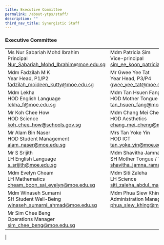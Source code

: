 ```yaml
---
title: Executive Committee
permalink: /about-ytps/staff/
description: ""
third_nav_title: Synergistic Staff
---
```

### Executive Committee

|  |  |  |
|---|---|---|
| Ms Nur Sabariah Mohd Ibrahim<br> Principal <br>[Nur_Sabariah_Mohd_Ibrahim@moe.edu.sg](mailto:Nur_Sabariah_Mohd_Ibrahim@moe.edu.sg) | Mdm Patricia Sim <br>Vice-principal<br> [sim_ee_koon_patricia@moe.edu.sg](mailto:sim_ee_koon_patricia@moe.edu.sg) | Mdm Pauline Toh<br>Vice-principal<br> [toh_guat_hwa_pauline@moe.edu.sg](mailto:toh_guat_hwa_pauline@moe.edu.sg) |
| Mdm Fadzilah M K<br>Year Head, P1/P2  <br>[fadzilah_moideen_kutty@moe.edu.sg](mailto:fadzilah_moideen_kutty@moe.edu.sg) | Mr Gwee Yee Tat <br>Year Head, P3/P4 <br>[gwee_yee_tat@moe.edu.sg](mailto:gwee_yee_tat@moe.edu.sg) | Mr Mohd Helmi<br>Year Head, P5/P6 <br>[mohd_helmi@moe.edu.sg](mailto:mohd_helmi@moe.edu.sg) |
| Mdm Lekha<br> HOD English Language<br> [lekha_f@moe.edu.sg](mailto:lekha_f@moe.edu.sg) | Mdm Tan Hsuen Fang<br>HOD Mother Tongue <br>[tan_hsuen_fang@moe.edu.sg](mailto:tan_hsuen_fang@moe.edu.sg) | Mdm Miriam Khan<br> HOD Mathematics<br> [khan_miriam_rehana@moe.edu.sg](mailto:khan_miriam_rehana@moe.edu.sg) |
| Mr Koh Chee How <br>HOD Science<br> [koh_chee_how@schools.gov.sg](mailto:koh_chee_how@schools.gov.sg) | Mdm Chang Mei Cheng <br>HOD Aesthetics<br> [chang_mei_cheng@moe.edu.sg](mailto:chang_mei_cheng@moe.edu.sg) | Mr Sairamprabhu <br>HOD CCE<br> [sairamprabhu_balasubramani@moe.edu.sg](mailto:sairamprabhu_balasubramani@moe.edu.sg) |
| Mr Alam Bin Naser<br> HOD Student Management <br>[alam_naser@moe.edu.sg](mailto:alam_naser@moe.edu.sg) | Mrs Tan Yoke Yin <br>HOD ICT <br>[tan_yoke_yin@moe.edu.sg](mailto:tan_yoke_yin@moe.edu.sg) | Ms Ng Yaw Ling<br>School Staff Developer<br> [ng_yaw_ling@moe.edu.sg](mailto:ng_yaw_ling@moe.edu.sg) |
| Mr S Srijith <br>LH English Language <br>[s_srijith@moe.edu.sg](mailto:s_srijith@moe.edu.sg) | Mdm Shavitha Jamna Ramakrishnan<br> SH Mother Tongue / TL <br>[shavitha_jamna_ramakrishnan@moe.edu.sg](mailto:shavitha_jamna_ramakrishnan@moe.edu.sg) | Mr Mohammad Najeeb<br> SH Mother Tongue / ML<br> [mohamad_najeeb_abdul_majid@moe.edu.sg](mailto:mohamad_najeeb_abdul_majid@moe.edu.sg) |
| Mdm Evelyn Cheam <br>LH Mathematics<br> [cheam_boon_sai_evelyn@moe.edu.sg](mailto:cheam_boon_sai_evelyn@moe.edu.sg) | Mdm Siti Zaleha<br> LH Science <br>[siti_zaleha_abdul_majid@moe.edu.sg](mailto:siti_zaleha_abdul_majid@moe.edu.sg) | Ms Pek Peiyu <br>SH / PE & CCA <br>[pek_pei_yu@moe.edu.sg](mailto:pek_pei_yu@moe.edu.sg) |
| Mdm Winaseh Sumarni<br> SH Student Well-Being <br>[winaseh_sumarni_ahmad@moe.edu.sg](mailto:winaseh_sumarni_ahmad@moe.edu.sg) | Mdm Phua Siew Khing <br>Administration Manager <br>[phua_siew_khing@moe.edu.sg](mailto:phua_siew_khing@moe.edu.sg) | Mdm Khong Suet Cheng <br>Administration Manager<br> [khong_suet_cheng@moe.edu.sg](mailto:khong_suet_cheng@moe.edu.sg) |
| Mr Sim Chee Beng<br> Operations Manager<br> [sim_chee_beng@moe.edu.sg](mailto:sim_chee_beng@moe.edu.sg) |  |  |
|
